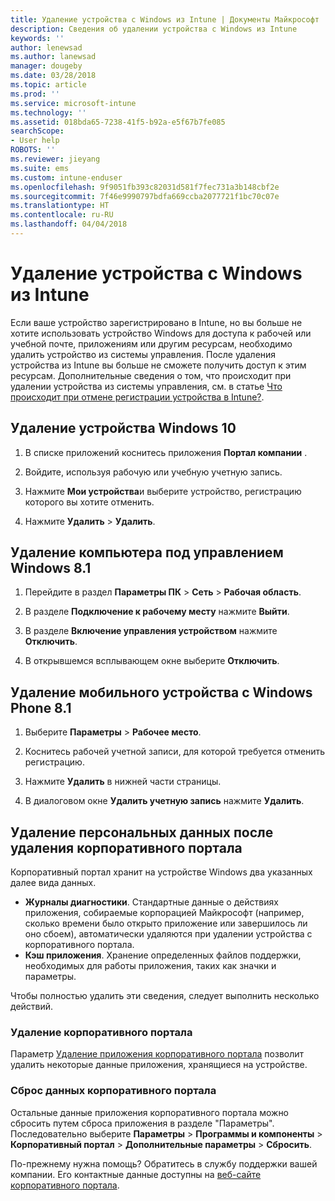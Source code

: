 ```yaml
---
title: Удаление устройства с Windows из Intune | Документы Майкрософт
description: Сведения об удалении устройства с Windows из Intune
keywords: ''
author: lenewsad
ms.author: lanewsad
manager: dougeby
ms.date: 03/28/2018
ms.topic: article
ms.prod: ''
ms.service: microsoft-intune
ms.technology: ''
ms.assetid: 018bda65-7238-41f5-b92a-e5f67b7fe085
searchScope:
- User help
ROBOTS: ''
ms.reviewer: jieyang
ms.suite: ems
ms.custom: intune-enduser
ms.openlocfilehash: 9f9051fb393c82031d581f7fec731a3b148cbf2e
ms.sourcegitcommit: 7f46e9990797bdfa669ccba2077721f1bc70c07e
ms.translationtype: HT
ms.contentlocale: ru-RU
ms.lasthandoff: 04/04/2018
---
```

# <a name="remove-your-windows-device-from-intune"></a>Удаление устройства с Windows из Intune

Если ваше устройство зарегистрировано в Intune, но вы больше не хотите использовать устройство Windows для доступа к рабочей или учебной почте, приложениям или другим ресурсам, необходимо удалить устройство из системы управления. После удаления устройства из Intune вы больше не сможете получить доступ к этим ресурсам. Дополнительные сведения о том, что происходит при удалении устройства из системы управления, см. в статье [Что происходит при отмене регистрации устройства в Intune?](what-happens-if-you-unenroll-your-device-from-intune-windows.md).

## <a name="remove-your-windows-10-device"></a>Удаление устройства Windows 10

1.  В списке приложений коснитесь приложения **Портал компании** .

2.  Войдите, используя рабочую или учебную учетную запись.

3.  Нажмите **Мои устройства**и выберите устройство, регистрацию которого вы хотите отменить.

4.  Нажмите **Удалить** &gt; **Удалить**.

## <a name="remove-your-windows-81-computer"></a>Удаление компьютера под управлением Windows 8.1

1.  Перейдите в раздел **Параметры ПК** &gt; **Сеть** &gt; **Рабочая область**.

2.  В разделе **Подключение к рабочему месту** нажмите **Выйти**.

3.  В разделе **Включение управления устройством** нажмите **Отключить**.

4.  В открывшемся всплывающем окне выберите **Отключить**.

## <a name="remove-your-windows-phone-81-mobile-device"></a>Удаление мобильного устройства с Windows Phone 8.1

1.  Выберите **Параметры** &gt; **Рабочее место**.

2.  Коснитесь рабочей учетной записи, для которой требуется отменить регистрацию.

3.  Нажмите **Удалить** в нижней части страницы.

4.  В диалоговом окне **Удалить учетную запись** нажмите **Удалить**.

## <a name="removing-your-personal-information-after-removing-the-company-portal"></a>Удаление персональных данных после удаления корпоративного портала

Корпоративный портал хранит на устройстве Windows два указанных далее вида данных.

-   **Журналы диагностики**. Стандартные данные о действиях приложения, собираемые корпорацией Майкрософт (например, сколько времени было открыто приложение или завершилось ли оно сбоем), автоматически удаляются при удалении устройства с корпоративного портала.
-   **Кэш приложения**. Хранение определенных файлов поддержки, необходимых для работы приложения, таких как значки и параметры.

Чтобы полностью удалить эти сведения, следует выполнить несколько действий.

### <a name="uninstall-the-company-portal"></a>Удаление корпоративного портала  

Параметр [Удаление приложения корпоративного портала](https://support.microsoft.com/help/4028003/windows-10-uninstall-apps-and-programs) позволит удалить некоторые данные приложения, хранящиеся на устройстве.  

### <a name="reset-the-company-portal"></a>Сброс данных корпоративного портала

Остальные данные приложения корпоративного портала можно сбросить путем сброса приложения в разделе "Параметры". Последовательно выберите **Параметры** > **Программы и компоненты** > **Корпоративный портал** > **Дополнительные параметры** > **Сбросить**.

По-прежнему нужна помощь? Обратитесь в службу поддержки вашей компании. Его контактные данные доступны на [веб-сайте корпоративного портала](https://portal.manage.microsoft.com#HelpDeskDialog).